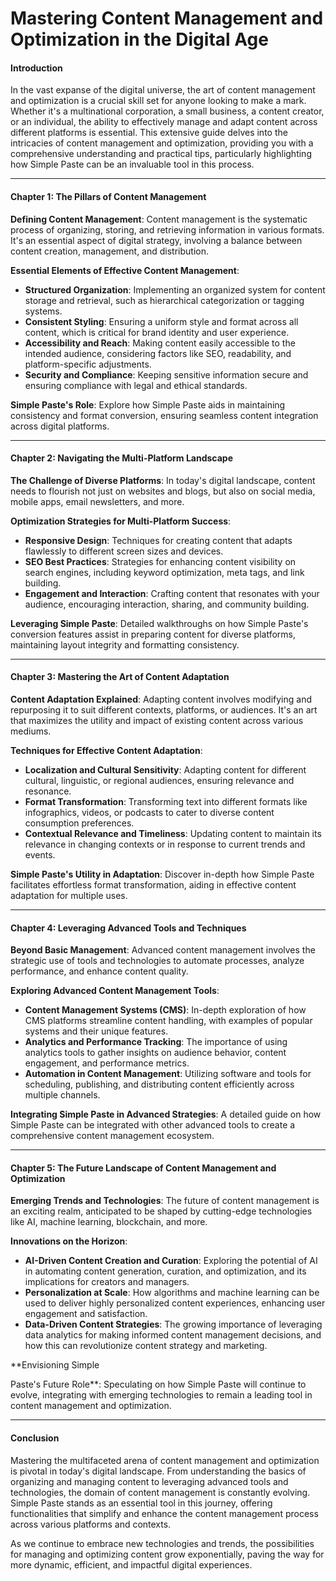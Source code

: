 # Mastering Content Management and Optimization in the Digital Age

#### Introduction

In the vast expanse of the digital universe, the art of content management and optimization is a crucial skill set for anyone looking to make a mark. Whether it's a multinational corporation, a small business, a content creator, or an individual, the ability to effectively manage and adapt content across different platforms is essential. This extensive guide delves into the intricacies of content management and optimization, providing you with a comprehensive understanding and practical tips, particularly highlighting how Simple Paste can be an invaluable tool in this process.

---

#### Chapter 1: The Pillars of Content Management

**Defining Content Management**: Content management is the systematic process of organizing, storing, and retrieving information in various formats. It's an essential aspect of digital strategy, involving a balance between content creation, management, and distribution.

**Essential Elements of Effective Content Management**:
- **Structured Organization**: Implementing an organized system for content storage and retrieval, such as hierarchical categorization or tagging systems.
- **Consistent Styling**: Ensuring a uniform style and format across all content, which is critical for brand identity and user experience.
- **Accessibility and Reach**: Making content easily accessible to the intended audience, considering factors like SEO, readability, and platform-specific adjustments.
- **Security and Compliance**: Keeping sensitive information secure and ensuring compliance with legal and ethical standards.

**Simple Paste's Role**: Explore how Simple Paste aids in maintaining consistency and format conversion, ensuring seamless content integration across digital platforms.

---

#### Chapter 2: Navigating the Multi-Platform Landscape

**The Challenge of Diverse Platforms**: In today's digital landscape, content needs to flourish not just on websites and blogs, but also on social media, mobile apps, email newsletters, and more.

**Optimization Strategies for Multi-Platform Success**:
- **Responsive Design**: Techniques for creating content that adapts flawlessly to different screen sizes and devices.
- **SEO Best Practices**: Strategies for enhancing content visibility on search engines, including keyword optimization, meta tags, and link building.
- **Engagement and Interaction**: Crafting content that resonates with your audience, encouraging interaction, sharing, and community building.

**Leveraging Simple Paste**: Detailed walkthroughs on how Simple Paste's conversion features assist in preparing content for diverse platforms, maintaining layout integrity and formatting consistency.

---

#### Chapter 3: Mastering the Art of Content Adaptation

**Content Adaptation Explained**: Adapting content involves modifying and repurposing it to suit different contexts, platforms, or audiences. It's an art that maximizes the utility and impact of existing content across various mediums.

**Techniques for Effective Content Adaptation**:
- **Localization and Cultural Sensitivity**: Adapting content for different cultural, linguistic, or regional audiences, ensuring relevance and resonance.
- **Format Transformation**: Transforming text into different formats like infographics, videos, or podcasts to cater to diverse content consumption preferences.
- **Contextual Relevance and Timeliness**: Updating content to maintain its relevance in changing contexts or in response to current trends and events.

**Simple Paste's Utility in Adaptation**: Discover in-depth how Simple Paste facilitates effortless format transformation, aiding in effective content adaptation for multiple uses.

---

#### Chapter 4: Leveraging Advanced Tools and Techniques

**Beyond Basic Management**: Advanced content management involves the strategic use of tools and technologies to automate processes, analyze performance, and enhance content quality.

**Exploring Advanced Content Management Tools**:
- **Content Management Systems (CMS)**: In-depth exploration of how CMS platforms streamline content handling, with examples of popular systems and their unique features.
- **Analytics and Performance Tracking**: The importance of using analytics tools to gather insights on audience behavior, content engagement, and performance metrics.
- **Automation in Content Management**: Utilizing software and tools for scheduling, publishing, and distributing content efficiently across multiple channels.

**Integrating Simple Paste in Advanced Strategies**: A detailed guide on how Simple Paste can be integrated with other advanced tools to create a comprehensive content management ecosystem.

---

#### Chapter 5: The Future Landscape of Content Management and Optimization

**Emerging Trends and Technologies**: The future of content management is an exciting realm, anticipated to be shaped by cutting-edge technologies like AI, machine learning, blockchain, and more.

**Innovations on the Horizon**:
- **AI-Driven Content Creation and Curation**: Exploring the potential of AI in automating content generation, curation, and optimization, and its implications for creators and managers.
- **Personalization at Scale**: How algorithms and machine learning can be used to deliver highly personalized content experiences, enhancing user engagement and satisfaction.
- **Data-Driven Content Strategies**: The growing importance of leveraging data analytics for making informed content management decisions, and how this can revolutionize content strategy and marketing.

**Envisioning Simple

 Paste's Future Role**: Speculating on how Simple Paste will continue to evolve, integrating with emerging technologies to remain a leading tool in content management and optimization.

---

#### Conclusion

Mastering the multifaceted arena of content management and optimization is pivotal in today's digital landscape. From understanding the basics of organizing and managing content to leveraging advanced tools and technologies, the domain of content management is constantly evolving. Simple Paste stands as an essential tool in this journey, offering functionalities that simplify and enhance the content management process across various platforms and contexts.

As we continue to embrace new technologies and trends, the possibilities for managing and optimizing content grow exponentially, paving the way for more dynamic, efficient, and impactful digital experiences.
